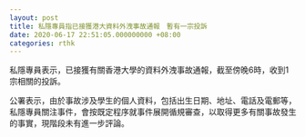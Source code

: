 ```yaml
---
layout: post
title: 私隱專員指已接獲港大資料外洩事故通報　暫有一宗投訴
date: 2020-06-17 22:51:05.000000000 +08:00
categories: rthk
---
```


私隱專員表示，已接獲有關香港大學的資料外洩事故通報，截至傍晚6時，收到1宗相關的投訴。

公署表示，由於事故涉及學生的個人資料，包括出生日期、地址、電話及電郵等，私隱專員關注事件，會按既定程序就事件展開循規審查，以取得更多有關事故發生的事實，現階段未有進一步評論。
